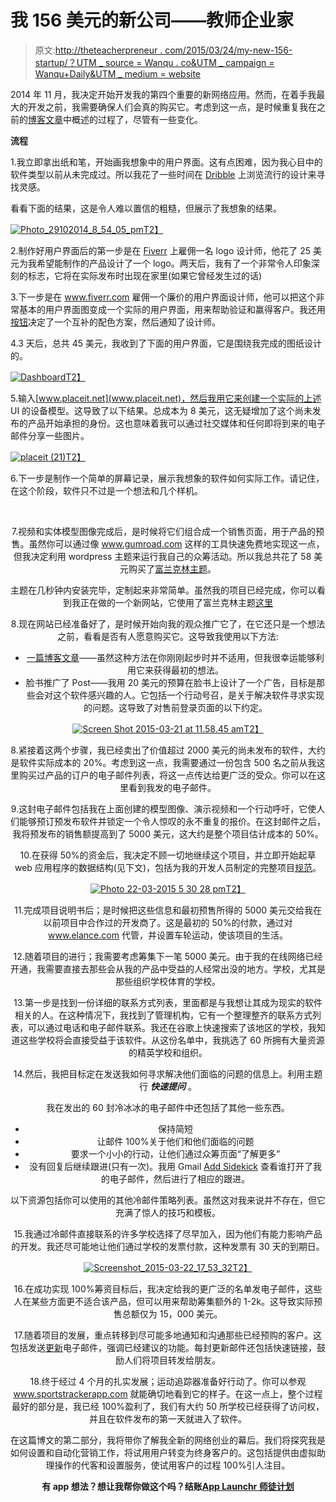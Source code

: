 # 我 156 美元的新公司——教师企业家

> 原文:[http://theteacherpreneur . com/2015/03/24/my-new-156-startup/？UTM _ source = Wanqu . co&UTM _ campaign = Wanqu+Daily&UTM _ medium = website](http://theteacherpreneur.com/2015/03/24/my-new-156-startup/?utm_source=wanqu.co&utm_campaign=Wanqu+Daily&utm_medium=website)

2014 年 11 月，我决定开始开发我的第四个重要的新网络应用。然而，在着手我最大的开发之前，我需要确保人们会真的购买它。考虑到这一点，是时候重复我在之前的[博客文章](http://theteacherpreneur.com/2015/01/06/how-to-validate-an-idea-crowd-fund-before-you-build/)中概述的过程了，尽管有一些变化。

**流程**

1.我立即拿出纸和笔，开始画我想象中的用户界面。这有点困难，因为我心目中的软件类型以前从未完成过。所以我花了一些时间在 [Dribble](https://dribbble.com/search?q=UI) 上浏览流行的设计来寻找灵感。

看看下面的结果，这是令人难以置信的粗糙，但展示了我想象的结果。

[![Photo_29102014_8_54_05_pm](../Images/87eb9943bb2e91e0b170c8f2f3fe9dcb.png)T2】](https://www.fiverr.com/dsignfocus/design-creative-one-page-website?funnel=766be523-5341-47e6-872d-928687b2ac45)

2.制作好用户界面后的第一步是在 [Fiverr](https://www.fiverr.com/idesign_logos/design-a-logo?funnel=8bc654b5-53a9-4bb4-b09e-068dc81f5557) 上雇佣一名 logo 设计师，他花了 25 美元为我希望能制作的产品设计了一个 logo。两天后，我有了一个非常令人印象深刻的标志，它将在实际发布时出现在家里(如果它曾经发生过的话)

3.下一步是在 www.fiverr.com 雇佣一个廉价的用户界面设计师，他可以把这个非常基本的用户界面图变成一个实际的用户界面，用来帮助验证和赢得客户。我还用[按钮](http://paletton.com/)决定了一个互补的配色方案，然后通知了设计师。

4.3 天后，总共 45 美元，我收到了下面的用户界面，它是围绕我完成的图纸设计的。

[![Dashboard](../Images/16f732d89cb6742509bf2ef4501d0860.png)T2】](http://theteacherpreneur.com/wp-content/uploads/2015/03/Dashboard.jpg)

5.输入[www.placeit.net](www.placeit.net)，然后我用它来创建一个实际的上述 UI 的设备模型。这导致了以下结果。总成本为 8 美元，这无疑增加了这个尚未发布的产品开始承担的身份。这也意味着我可以通过社交媒体和任何即将到来的电子邮件分享一些图片。

[![placeit (21)](../Images/1bc4b00f93b2c48ac7727c0621a7c9aa.png)T2】](www.placeit.net)

6.下一步是制作一个简单的屏幕记录，展示我想象的软件如何实际工作。请记住，在这个阶段，软件只不过是一个想法和几个样机。

<center> 

7.视频和实体模型图像完成后，是时候将它们组合成一个销售页面，用于产品的预售。虽然你可以通过像 www.gumroad.com 这样的工具快速免费地实现这一点，但我决定利用 wordpress 主题来运行我自己的众筹活动。所以我总共花了 58 美元购买了[富兰克林主题](https://themeforest.net/item/franklin-wordpress-crowdfunding-theme/5063650)。

主题在几秒钟内安装完毕，定制起来非常简单。虽然我的项目已经完成，你可以看到我正在做的一个新网站，它使用了富兰克林主题[这里](www.fundbds.com.au)

8.现在网站已经准备好了，是时候开始向我的观众推广它了，在它还只是一个想法之前，看看是否有人愿意购买它。这导致我使用以下方法:

*   [一篇博客文章](https://thepegeek.com/2014/11/ultimate-sports-carnival-record-keeping-tool/)——虽然这种方法在你刚刚起步时并不适用，但我很幸运能够利用它来获得最初的想法。
*   脸书推广了 Post——我用 20 美元的预算在脸书上设计了一个广告，目标是那些会对这个软件感兴趣的人。它包括一个行动号召，是关于解决软件寻求实现的问题。这导致了对售前登录页面的以下约定。

[![Screen Shot 2015-03-21 at 11.58.45 am](../Images/9d5787e1e27ceb9e90ec587a282a0e83.png)T2】](http://theteacherpreneur.com/wp-content/uploads/2015/03/Screen-Shot-2015-03-21-at-11.58.45-am.png)

8.紧接着这两个步骤，我已经卖出了价值超过 2000 美元的尚未发布的软件，大约是软件实际成本的 20%。考虑到这一点，我需要通过一份包含 500 名之前从我这里购买过产品的订户的电子邮件列表，将这一点传达给更广泛的受众。你可以在这里看到我发的电子邮件。

9.这封电子邮件包括我在上面创建的模型图像、演示视频和一个行动呼吁，它使人们能够预订预发布软件并锁定一个令人惊叹的永不重复的报价。在这封邮件之后，我将预发布的销售额提高到了 5000 美元，这大约是整个项目估计成本的 50%。

10.在获得 50%的资金后，我决定不顾一切地继续这个项目，并立即开始起草 web 应用程序的数据结构(见下文)，包括为我的开发人员制定的完整项目[规范](https://docs.google.com/document/d/1xgjLd8qv1FoRmgRlJoaqSA98WtnNNuroYQGK5HxFOGo/edit?usp=sharing)。

[![Photo 22-03-2015 5 30 28 pm](../Images/243abc6b64e4bd195fde9126b572fff4.png)T2】](http://theteacherpreneur.com/wp-content/uploads/2015/03/Photo-22-03-2015-5-30-28-pm.jpg)

11.完成项目说明书后；是时候把这些信息和最初预售所得的 5000 美元交给我在以前项目中合作过的开发商了。这是最初的 50%的付款，通过对 www.elance.com 代管，并设置车轮运动，使该项目的生活。

12.随着项目的进行；我需要考虑筹集下一笔 5000 美元。由于我的在线网络已经开通，我需要直接去那些会从我的产品中受益的人经常出没的地方。学校，尤其是那些组织学校体育的学校。

13.第一步是找到一份详细的联系方式列表，里面都是与我想让其成为现实的软件相关的人。在这种情况下，我找到了管理机构，它有一个整理整齐的联系方式列表，可以通过电话和电子邮件联系。我还在谷歌上快速搜索了该地区的学校，我知道这些学校将会直接受益于该软件。从这份名单中，我挑选了 60 所拥有大量资源的精英学校和组织。

14.然后，我把目标定在发送我如何寻求解决他们面临的问题的信息上。利用主题行 ***快速提问*** 。

我在发出的 60 封冷冰冰的电子邮件中还包括了其他一些东西。

*   保持简短
*   让邮件 100%关于他们和他们面临的问题
*   要求一个小小的行动，让他们通过众筹页面“了解更多”
*   没有回复后继续跟进(只有一次)。我用 Gmail [Add Sidekick](https://chrome.google.com/webstore/detail/sidekick-by-hubspot/oiiaigjnkhngdbnoookogelabohpglmd?hl=en) 查看谁打开了我的电子邮件，然后进行了相应的跟进。

以下资源包括你可以使用的其他冷邮件策略列表。虽然这对我来说并不存在，但它充满了惊人的技巧和模板。

15.我通过冷邮件直接联系的许多学校选择了尽早加入，因为他们有能力影响产品的开发。我还尽可能地让他们通过学校的发票付款，这种发票有 30 天的到期日。

[![Screenshot_2015-03-22_17_53_32](../Images/447596ebe8120f889cbc6a87715a0570.png)T2】](http://theteacherpreneur.com/wp-content/uploads/2015/03/Screenshot_2015-03-22_17_53_32.png)

16.在成功实现 100%筹资目标后，我决定给我的更广泛的名单发电子邮件，这些人在某些方面更不适合该产品，但可以用来帮助筹集额外的 1-2k。这导致实际预售总额仅为 15，000 美元。

17.随着项目的发展，重点转移到尽可能多地通知和沟通那些已经预购的客户。这包括发送[更新](http://us4.campaign-archive1.com/?u=8410dd03e325ca568cbcb4be1&id=14b09eadcd)电子邮件，强调已经建议的功能。每封更新邮件还包括快速链接，鼓励人们将项目转发给朋友。

18.终于经过 4 个月的扎实发展；运动追踪器准备好行动了。你可以参观 www.sportstrackerapp.com 就能确切地看到它的样子。在这一点上，整个过程最好的部分是，我已经 100%盈利了，我们有大约 50 所学校已经获得了访问权，并且在软件发布的第一天就进入了软件。

在这篇博文的第二部分，我将带你了解我全新的网络创业的幕后。我们将探究我是如何设置和自动化营销工作，将试用用户转变为终身客户的。这包括提供由虚拟助理操作的代客和设置服务，使试用客户的过程 100%引人注目。

**有 app 想法？想让我帮你做这个吗？结账[App Launchr 师徒计划](http://theteacherpreneur.com/mentoring/)**

</center>